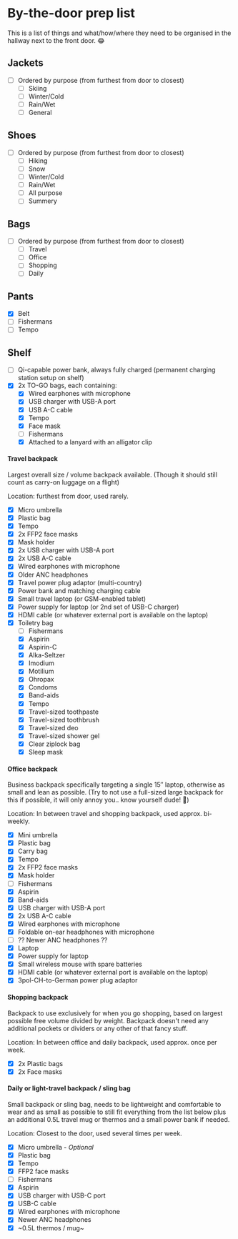 # By-the-door prep list

This is a list of things and what/how/where they need to be organised in the hallway next to the front door. 😂

## Jackets

- [ ] Ordered by purpose (from furthest from door to closest)
  - [ ] Skiing
  - [ ] Winter/Cold
  - [ ] Rain/Wet
  - [ ] General

## Shoes

- [ ] Ordered by purpose (from furthest from door to closest)
  - [ ] Hiking
  - [ ] Snow
  - [ ] Winter/Cold
  - [ ] Rain/Wet
  - [ ] All purpose
  - [ ] Summery

## Bags

- [ ] Ordered by purpose (from furthest from door to closest)
  - [ ] Travel
  - [ ] Office
  - [ ] Shopping
  - [ ] Daily

## Pants

- [x] Belt
- [ ] Fishermans
- [ ] Tempo

## Shelf

- [ ] Qi-capable power bank, always fully charged (permanent charging station setup on shelf)
- [x] 2x TO-GO bags, each containing:
  - [x] Wired earphones with microphone
  - [x] USB charger with USB-A port
  - [x] USB A-C cable
  - [x] Tempo
  - [x] Face mask
  - [ ] Fishermans
  - [x] Attached to a lanyard with an alligator clip

#### Travel backpack

Largest overall size / volume backpack available. (Though it should still count as carry-on luggage on a flight)

Location: furthest from door, used rarely.

- [x] Micro umbrella
- [x] Plastic bag
- [x] Tempo
- [x] 2x FFP2 face masks
- [x] Mask holder
- [x] 2x USB charger with USB-A port
- [x] 2x USB A-C cable
- [x] Wired earphones with microphone
- [x] Older ANC headphones
- [x] Travel power plug adaptor (multi-country)
- [x] Power bank and matching charging cable
- [x] Small travel laptop (or GSM-enabled tablet)
- [x] Power supply for laptop (or 2nd set of USB-C charger)
- [x] HDMI cable (or whatever external port is available on the laptop)
- [x] Toiletry bag
  - [ ] Fishermans
  - [x] Aspirin
  - [x] Aspirin-C
  - [x] Alka-Seltzer
  - [x] Imodium
  - [x] Motilium
  - [x] Ohropax
  - [x] Condoms
  - [x] Band-aids
  - [x] Tempo
  - [x] Travel-sized toothpaste
  - [x] Travel-sized toothbrush
  - [x] Travel-sized deo
  - [x] Travel-sized shower gel
  - [x] Clear ziplock bag
  - [x] Sleep mask

#### Office backpack

Business backpack specifically targeting a single 15″ laptop, otherwise as small and lean as possible. (Try to not use a full-sized large backpack for this if possible, it will only annoy you.. know yourself dude! 😬)

Location: In between travel and shopping backpack, used approx. bi-weekly.

- [x] Mini umbrella
- [x] Plastic bag
- [x] Carry bag
- [x] Tempo
- [x] 2x FFP2 face masks
- [x] Mask holder
- [ ] Fishermans
- [x] Aspirin
- [x] Band-aids
- [x] USB charger with USB-A port
- [x] 2x USB A-C cable
- [x] Wired earphones with microphone
- [x] Foldable on-ear headphones with microphone
- [ ] ?? Newer ANC headphones ??
- [x] Laptop
- [x] Power supply for laptop
- [x] Small wireless mouse with spare batteries
- [x] HDMI cable (or whatever external port is available on the laptop)
- [x] 3pol-CH-to-German power plug adaptor

#### Shopping backpack

Backpack to use exclusively for when you go shopping, based on largest possible free volume divided by weight. Backpack doesn't need any additional pockets or dividers or any other of that fancy stuff.

Location: In between office and daily backpack, used approx. once per week.

- [x] 2x Plastic bags
- [x] 2x Face masks

#### Daily or light-travel backpack / sling bag

Small backpack or sling bag, needs to be lightweight and comfortable to wear and as small as possible to still fit everything from the list below plus an additional 0.5L travel mug or thermos and a small power bank if needed.

Location: Closest to the door, used several times per week.

- [x] Micro umbrella - *Optional*
- [x] Plastic bag
- [x] Tempo
- [x] FFP2 face masks
- [ ] Fishermans
- [x] Aspirin
- [x] USB charger with USB-C port
- [x] USB-C cable
- [x] Wired earphones with microphone
- [x] Newer ANC headphones
- [x] ~0.5L thermos / mug~
